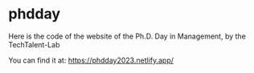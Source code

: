 # phdday

Here is the code of the website of the Ph.D. Day in Management, by the TechTalent-Lab

You can find it at: https://phdday2023.netlify.app/
